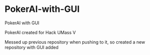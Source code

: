 # PokerAI-with-GUI
PokerAI with GUI

PokerAI created for Hack UMass V

Messed up previous repository when pushing to it, so created a new repository with GUI added

